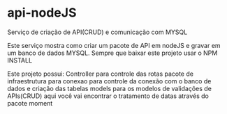 # api-nodeJS
Serviço de criação de API(CRUD) e comunicação com MYSQL 

Este serviço mostra como criar um pacote de API em nodeJS e gravar em um banco de dados MYSQL.
Sempre que baixar este projeto usar o NPM INSTALL

Este projeto possui:
  Controller para controle das rotas
  pacote de infraestrutura para conexao para controle da conexão com o banco de dados e criação das tabelas
  models para os modelos de validações de APIs(CRUD) aqui você vai encontrar o tratamento de datas através do pacote moment


